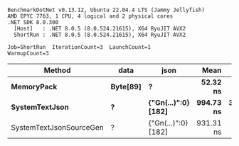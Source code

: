 ```

BenchmarkDotNet v0.13.12, Ubuntu 22.04.4 LTS (Jammy Jellyfish)
AMD EPYC 7763, 1 CPU, 4 logical and 2 physical cores
.NET SDK 8.0.300
  [Host]   : .NET 8.0.5 (8.0.524.21615), X64 RyuJIT AVX2
  ShortRun : .NET 8.0.5 (8.0.524.21615), X64 RyuJIT AVX2

Job=ShortRun  IterationCount=3  LaunchCount=1  
WarmupCount=3  

```
| Method                  | data     | json                | Mean      | Error     | StdDev    | Min       | Max         | Gen0   | Allocated |
|------------------------ |--------- |-------------------- |----------:|----------:|----------:|----------:|------------:|-------:|----------:|
| **MemoryPack**              | **Byte[89]** | **?**                   |  **52.32 ns** |  **13.24 ns** |  **0.726 ns** |  **51.88 ns** |    **53.15 ns** | **0.0012** |     **104 B** |
| **SystemTextJson**          | **?**        | **{&quot;Gn(...)&quot;:0} [182]** | **994.73 ns** | **323.23 ns** | **17.718 ns** | **979.75 ns** | **1,014.29 ns** |      **-** |     **104 B** |
| SystemTextJsonSourceGen | ?        | {&quot;Gn(...)&quot;:0} [182] | 931.31 ns |  24.33 ns |  1.334 ns | 929.91 ns |   932.57 ns |      - |     104 B |
